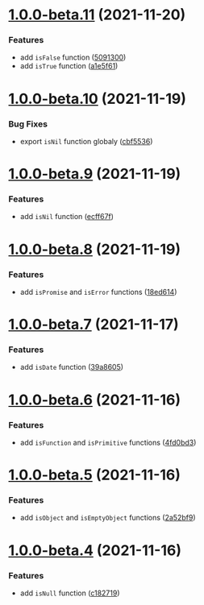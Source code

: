 # [1.0.0-beta.11](https://github.com/TomokiMiyauci/isx/compare/v1.0.0-beta.10...v1.0.0-beta.11) (2021-11-20)


### Features

* add `isFalse` function ([5091300](https://github.com/TomokiMiyauci/isx/commit/50913007daef76fb0791d3adfb6a3d9c27ceb280))
* add `isTrue` function ([a1e5f61](https://github.com/TomokiMiyauci/isx/commit/a1e5f6113c4dd099c09c4b5437194d8b65fdf3f7))

# [1.0.0-beta.10](https://github.com/TomokiMiyauci/isx/compare/v1.0.0-beta.9...v1.0.0-beta.10) (2021-11-19)


### Bug Fixes

* export `isNil` function globaly ([cbf5536](https://github.com/TomokiMiyauci/isx/commit/cbf5536ccae85ac0188bdd31630231ee5da1b9b0))

# [1.0.0-beta.9](https://github.com/TomokiMiyauci/isx/compare/v1.0.0-beta.8...v1.0.0-beta.9) (2021-11-19)


### Features

* add `isNil` function ([ecff67f](https://github.com/TomokiMiyauci/isx/commit/ecff67f10c21dd85a33bfe9430177f881b308501))

# [1.0.0-beta.8](https://github.com/TomokiMiyauci/isx/compare/v1.0.0-beta.7...v1.0.0-beta.8) (2021-11-19)


### Features

* add `isPromise` and `isError` functions ([18ed614](https://github.com/TomokiMiyauci/isx/commit/18ed6145b14d46475dd9b608da0af32bdd0f6504))

# [1.0.0-beta.7](https://github.com/TomokiMiyauci/isx/compare/v1.0.0-beta.6...v1.0.0-beta.7) (2021-11-17)


### Features

* add `isDate` function ([39a8605](https://github.com/TomokiMiyauci/isx/commit/39a8605062b9da9e9ead5f529a9d6805cf7b2f38))

# [1.0.0-beta.6](https://github.com/TomokiMiyauci/isx/compare/v1.0.0-beta.5...v1.0.0-beta.6) (2021-11-16)


### Features

* add `isFunction` and `isPrimitive` functions ([4fd0bd3](https://github.com/TomokiMiyauci/isx/commit/4fd0bd30c4487f4163fed8791f76fab81eeb1eea))

# [1.0.0-beta.5](https://github.com/TomokiMiyauci/isx/compare/v1.0.0-beta.4...v1.0.0-beta.5) (2021-11-16)


### Features

* add `isObject` and `isEmptyObject` functions ([2a52bf9](https://github.com/TomokiMiyauci/isx/commit/2a52bf9c2f4c503ec5fafc7c63d05127f0867a76))

# [1.0.0-beta.4](https://github.com/TomokiMiyauci/isx/compare/v1.0.0-beta.3...v1.0.0-beta.4) (2021-11-16)


### Features

* add `isNull` function ([c182719](https://github.com/TomokiMiyauci/isx/commit/c182719c0c1b3dec87bfc66116f45b207bca8387))
